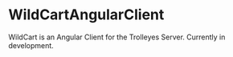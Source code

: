 # WildCartAngularClient
WildCart is an Angular Client for the Trolleyes Server.
Currently in development.
